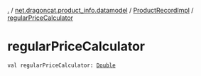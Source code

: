[.](../../index.md) / [net.dragoncat.product_info.datamodel](../index.md) / [ProductRecordImpl](index.md) / [regularPriceCalculator](./regular-price-calculator.md)

# regularPriceCalculator

`val regularPriceCalculator: `[`Double`](https://kotlinlang.org/api/latest/jvm/stdlib/kotlin/-double/index.html)